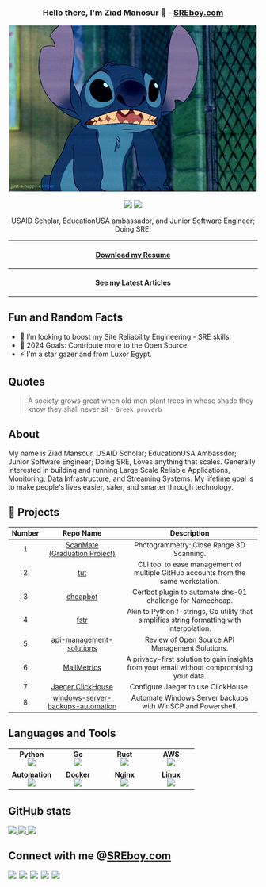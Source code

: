 <div align="center">
  
  ### Hello there, I'm Ziad Manosur 🤖 - [SREboy.com](https://www.SREboy.com)
  
  ![Hello](https://github.com/ZiadMansourM/ZiadMansourM/raw/master/stitch.gif)

  [![](https://komarev.com/ghpvc/?username=ZiadMansourM&color=blue&label=Profile%20Views)](https://github.com/ZiadMansourM/ZiadMansourM)
  [![](https://img.shields.io/github/followers/ZiadMansourM?label=GitHub%20Followers)](https://github.com/ZiadMansourM)
  
  USAID Scholar, EducationUSA ambassador, and Junior Software Engineer; Doing SRE!
</div>

<div align="center">

<hr/>

#### [Download my Resume](https://github.com/ZiadMansourM/ZiadMansourM/raw/master/Ziad%20Hassanin%20-%20Resume.pdf)

<hr/>

#### [See my Latest Articles](https://notes.sreboy.com/blog)

<hr/>

</div>

Fun and Random Facts
-----
- 🦦 I’m looking to boost my Site Reliability Engineering - SRE skills.
- 🥅 2024 Goals: Contribute more to the Open Source.
- ⚡ I'm a star gazer and from Luxor Egypt.

Quotes
-----
> A society grows great when old men plant trees in whose shade they know they shall never sit - `Greek proverb`

About
-----
My name is Ziad Mansour. USAID Scholar; EducationUSA Ambassdor; Junior Software Engineer; Doing SRE, Loves anything that scales. Generally interested in building and running Large Scale Reliable Applications, Monitoring, Data Infrastructure, and Streaming Systems. My lifetime goal is to make people's lives easier, safer, and smarter through technology. 

🫠 Projects
--------
| Number | Repo Name | Description
| :--: | :--: | :--: |
| 1 | [ScanMate (Graduation Project)](https://docs.scanmate.sreboy.com/) | Photogrammetry: Close Range 3D Scanning. |
| 2 | [tut](https://github.com/ZiadMansourM/tut) | CLI tool to ease management of multiple GitHub accounts from the same workstation. |
| 3 | [cheapbot](https://github.com/ZiadMansourM/cheapbot) | Certbot plugin to automate dns-01 challenge for Namecheap. | 
| 4 | [fstr](https://github.com/ZiadMansourM/fstr) | Akin to Python f-strings, Go utility that simplifies string formatting with interpolation. |
| 5 | [api-management-solutions](https://github.com/ZiadMansourM/OS-APIM) | Review of Open Source API Management Solutions. |
| 6 | [MailMetrics](https://github.com/ZiadMansourM/MailMetrics) | A privacy-first solution to gain insights from your email without compromising your data. |
| 7 | [Jaeger ClickHouse](https://github.com/ZiadMansourM/Jaeger-ClickHouse) | Configure Jaeger to use ClickHouse. |
| 8 | [windows-server-backups-automation](https://github.com/ZiadMansourM/windows-server-backups-automation) | Automate Windows Server backups with WinSCP and Powershell. |

Languages and Tools
-------------------
<table width="320px">
    <tbody>
        <tr valign="top">
            <td width="80px" align="center">
              <span><strong>Python</strong></span><br>
              <img height="32px" src="https://cdn.jsdelivr.net/gh/devicons/devicon/icons/python/python-original.svg">
            </td>
            <td width="80px" align="center">
              <span><strong>Go</strong></span><br>
              <img height="32" src="https://cdn.jsdelivr.net/gh/devicons/devicon/icons/go/go-original.svg">
            </td>
            <td width="80px" align="center">
              <span><strong>Rust</strong></span><br>
              <img height="32" src="https://cdn.jsdelivr.net/gh/devicons/devicon/icons/rust/rust-plain.svg">
            </td>
            <td width="80px" align="center">
              <span><strong>AWS</strong></span><br>
              <img height="32px" src="https://cdn.jsdelivr.net/gh/devicons/devicon/icons/amazonwebservices/amazonwebservices-original.svg">
            </td>
        </tr>
        <tr valign="top">
            <td width="80px" align="center">
              <span><strong>Automation</strong></span><br>
              <img height="32px" src="https://cdn.jsdelivr.net/gh/devicons/devicon/icons/github/github-original.svg">
            </td>
            <td width="80px" align="center">
              <span><strong>Docker</strong></span><br>
              <img height="32px" src="https://cdn.jsdelivr.net/gh/devicons/devicon/icons/docker/docker-original.svg">
            </td>
            <td width="80px" align="center">
              <span><strong>Nginx</strong></span><br>
              <img height="32px" src="https://cdn.jsdelivr.net/gh/devicons/devicon/icons/nginx/nginx-original.svg">
            </td>
            <td width="80px" align="center">
              <span><strong>Linux</strong></span><br>
              <img height="32px" src="https://cdn.jsdelivr.net/gh/devicons/devicon/icons/linux/linux-original.svg">
            </td>
        </tr>
    </tbody>
</table>

GitHub stats
------------
<p align="left">
  <a href="https://SREboy.com/">
    <img width="33%" src="https://github-readme-stats.vercel.app/api?username=ZiadMansourM&show_icons=true&theme=onedark&hide_border=true" />
    <img width="33%" src="https://github-readme-stats.vercel.app/api/top-langs/?username=ZiadMansourM&theme=onedark&layout=compact" />
    <img width="33%" src="https://github-readme-streak-stats.herokuapp.com/?user=ZiadMansourM&theme=onedark&hide_border=true" />
  </a>
</p>

Connect with me @[SREboy.com](https://www.SREboy.com)
-----------------------------------------------------
[<img align="left" width="22px" src="https://cdn.jsdelivr.net/npm/simple-icons@v3/icons/twitter.svg" />][twitter]
[<img align="left" width="22px" src="https://cdn.jsdelivr.net/npm/simple-icons@v3/icons/linkedin.svg" />][linkedin]
[<img align="left" width="22px" src="https://cdn.jsdelivr.net/npm/simple-icons@v3/icons/instagram.svg" />][instagram]
[<img align="left" width="22px" src="https://cdn.jsdelivr.net/npm/simple-icons@v3/icons/whatsapp.svg" />][whatsapp]
[<img align="left" width="22px" src="https://cdn.jsdelivr.net/npm/simple-icons@v3/icons/facebook.svg" />][facebook]

</br>

[twitter]: https://twitter.com/Ziad_M_404
[facebook]: https://www.facebook.com/Ziad.M.404
[instagram]: https://www.instagram.com/ziad_m_404/
[linkedin]: https://www.linkedin.com/in/ziad-mansour/
[whatsapp]: https://wa.me/201021799950
